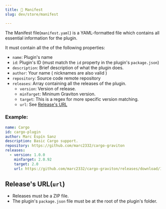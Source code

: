 ```yaml
---
title: 🧾 Manifest
slug: dev/store/manifest

---
```


The Manifest file(`manifest.yaml`) is a YAML-formatted file which contains all essential information for the plugin.

It must contain all the of the following properties:
- `name`: Plugin's name
- `id`: Plugin's ID (must match the `id` property in the plugin's `package.json`)
- `description`: Brief description of what the plugin does.
- `author`: Your name ( nicknames are also valid )
- `repository`: Source code remote repository
- `releases`: Array containing all the releases of the plugin.
  - `version`: Version of release.
  - `minTarget`: Mininum Graviton version.
  - `target`: This is a regex for more specific version matching.
  - `url`: See [Release's URL](manifest/#release_url)


### Example:

```yaml
name: Cargo
id: cargo-plugin
author: Marc Espín Sanz
description: Basic Cargo support.
repository: https://github.com/marc2332/cargo-graviton
releases:
  - version: 1.0.0
    minTarget: 2.0.92
    target: 2.0
    url: https://github.com/marc2332/cargo-graviton/releases/download/1.0.0/Cargo.zip
```

<div id="release_url">
	<h2>Release's URL(<code>url</code>)</h2>
	<ul>
		<li>
			Releases must be a ZIP file.
		</li>
		<li>
			The plugin's <code>package.json</code> file must be at the root of the plugin's folder.
		</li>
	</ul>
</div>